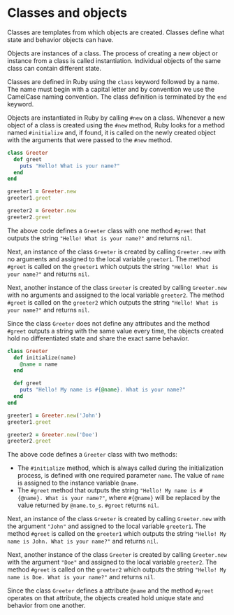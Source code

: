 # Classes and objects

Classes are templates from which objects are created. Classes define what state and behavior objects can have.

Objects are instances of a class. The process of creating a new object or instance from a class is called instantiation. Individual objects of the same class can contain different state.

Classes are defined in Ruby using the `class` keyword followed by a name. The name must begin with a capital letter and by convention we use the CamelCase naming convention. The class definition is terminated by the `end` keyword.

Objects are instantiated in Ruby by calling `#new` on a class. Whenever a new object of a class is created using the `#new` method, Ruby looks for a method named `#initialize` and, if found, it is called on the newly created object with the arguments that were passed to the `#new` method.

```ruby
class Greeter
  def greet
    puts "Hello! What is your name?"
  end
end

greeter1 = Greeter.new
greeter1.greet

greeter2 = Greeter.new
greeter2.greet
```

The above code defines a `Greeter` class with one method `#greet` that outputs the string `"Hello! What is your name?"` and returns `nil`.

Next, an instance of the class `Greeter` is created by calling `Greeter.new` with no arguments and assigned to the local variable `greeter1`. The method `#greet` is called on the `greeter1` which outputs the string `"Hello! What is your name?"` and returns `nil`.

Next, another instance of the class `Greeter` is created by calling `Greeter.new` with no arguments and assigned to the local variable `greeter2`. The method `#greet` is called on the `greeter2` which outputs the string `"Hello! What is your name?"` and returns `nil`.

Since the class `Greeter` does not define any attributes and the method `#greet` outputs a string with the same value every time, the objects created hold no differentiated state and share the exact same behavior.

```ruby
class Greeter
  def initialize(name)
    @name = name
  end

  def greet
    puts "Hello! My name is #{@name}. What is your name?"
  end
end

greeter1 = Greeter.new('John')
greeter1.greet

greeter2 = Greeter.new('Doe')
greeter2.greet
```

The above code defines a `Greeter` class with two methods:
- The `#initialize` method, which is always called during the initialization process, is defined with one required parameter `name`. The value of `name` is assigned to the instance variable `@name`.
- The `#greet` method that outputs the string `"Hello! My name is #{@name}. What is your name?"`, where `#{@name}` will be replaced by the value returned by `@name.to_s`. `#greet` returns `nil`.

Next, an instance of the class `Greeter` is created by calling `Greeter.new` with the argument `"John"` and assigned to the local variable `greeter1`. The method `#greet` is called on the `greeter1` which outputs the string `"Hello! My name is John. What is your name?"` and returns `nil`.

Next, another instance of the class `Greeter` is created by calling `Greeter.new` with the argument `"Doe"` and assigned to the local variable `greeter2`. The method `#greet` is called on the `greeter2` which outputs the string `"Hello! My name is Doe. What is your name?"` and returns `nil`.

Since the class `Greeter` defines a attribute `@name` and the method `#greet` operates on that attribute, the objects created hold unique state and behavior from one another.
